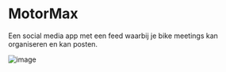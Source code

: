 # MotorMax
Een social media app met een feed waarbij je bike meetings kan organiseren en kan posten. 

![image](https://user-images.githubusercontent.com/94444127/235314253-88e446e5-e312-4468-b4bf-d151df4de143.png)
